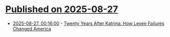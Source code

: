 # [Published on 2025-08-27](index.md)

* [2025-08-27, 00:16:00](https://soylentnews.org/article.pl?sid=25/08/26/0059245&from=rss) - [Twenty Years After Katrina: How Levee Failures Changed America](https://soylentnews.org/article.pl?sid=25/08/26/0059245&from=rss)
